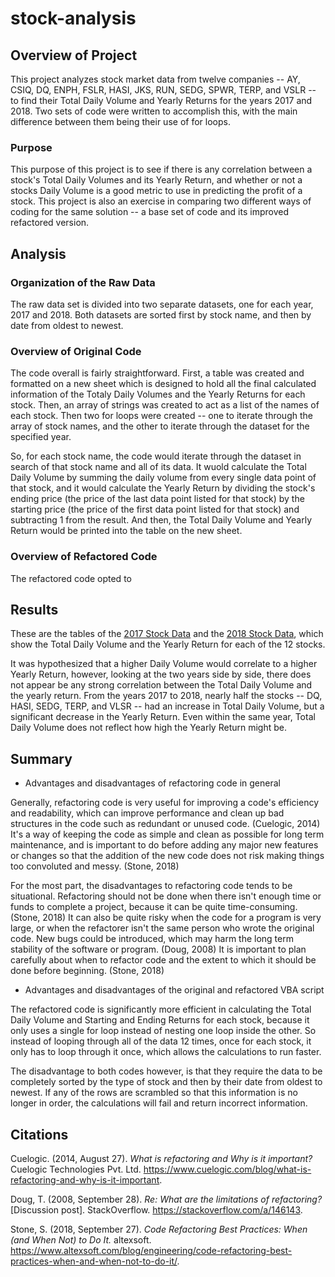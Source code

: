 # stock-analysis


## Overview of Project
This project analyzes stock market data from twelve companies -- AY, CSIQ, DQ, ENPH, FSLR, HASI, JKS, RUN, SEDG, SPWR, TERP, and VSLR -- to find their Total Daily Volume and Yearly Returns for the years 2017 and 2018. Two sets of code were written to accomplish this, with the main difference between them being their use of for loops.

### Purpose
This purpose of this project is to see if there is any correlation between a stock's Total Daily Volumes and its Yearly Return, and whether or not a stocks Daily Volume is a good metric to use in predicting the profit of a stock. This project is also an exercise in comparing two different ways of coding for the same solution -- a base set of code and its improved refactored version.

## Analysis
### Organization of the Raw Data
The raw data set is divided into two separate datasets, one for each year, 2017 and 2018. Both datasets are sorted first by stock name, and then by date from oldest to newest.

### Overview of Original Code
The code overall is fairly straightforward. First, a table was created and formatted on a new sheet which is designed to hold all the final calculated information of the Totaly Daily Volumes and the Yearly Returns for each stock. Then, an array of strings was created to act as a list of the names of each stock. Then two for loops were created -- one to iterate through the array of stock names, and the other to iterate through the dataset for the specified year.

So, for each stock name, the code would iterate through the dataset in search of that stock name and all of its data. It wuold calculate the Total Daily Volume by summing the daily volume from every single data point of that stock, and it would calculate the Yearly Return by dividing the stock's ending price (the price of the last data point listed for that stock) by the starting price (the price of the first data point listed for that stock) and subtracting 1 from the result. And then, the Total Daily Volume and Yearly Return would be printed into the table on the new sheet.

### Overview of Refactored Code
The refactored code opted to 

## Results
These are the tables of the [2017 Stock Data](Resources/VBA_Challenge_2017.png) and the [2018 Stock Data](Resources/VBA_Challenge_2018.png), which show the Total Daily Volume and the Yearly Return for each of the 12 stocks.

It was hypothesized that a higher Daily Volume would correlate to a higher Yearly Return, however, looking at the two years side by side, there does not appear be any strong correlation between the Total Daily Volume and the yearly return. From the years 2017 to 2018, nearly half the stocks -- DQ, HASI, SEDG, TERP, and VLSR -- had an increase in Total Daily Volume, but a significant decrease in the Yearly Return. Even within the same year, Total Daily Volume does not reflect how high the Yearly Return might be.


## Summary

- Advantages and disadvantages of refactoring code in general

Generally, refactoring code is very useful for improving a code's efficiency and readability, which can improve performance and clean up bad structures in the code such as redundant or unused code. (Cuelogic, 2014) It's a way of keeping the code as simple and clean as possible for long term maintenance, and is important to do before adding any major new features or changes so that the addition of the new code does not risk making things too convoluted and messy. (Stone, 2018)

For the most part, the disadvantages to refactoring code tends to be situational. Refactoring should not be done when there isn't enough time or funds to complete a project, because it can be quite time-consuming. (Stone, 2018) It can also be quite risky when the code for a program is very large, or when the refactorer isn't the same person who wrote the original code. New bugs could be introduced, which may harm the long term stability of the software or program. (Doug, 2008) It is important to plan carefully about when to refactor code and the extent to which it should be done before beginning. (Stone, 2018)

- Advantages and disadvantages of the original and refactored VBA script

The refactored code is significantly more efficient in calculating the Total Daily Volume and Starting and Ending Returns for each stock, because it only uses a single for loop instead of nesting one loop inside the other. So instead of looping through all of the data 12 times, once for each stock, it only has to loop through it once, which allows the calculations to run faster.

The disadvantage to both codes however, is that they require the data to be completely sorted by the type of stock and then by their date from oldest to newest. If any of the rows are scrambled so that this information is no longer in order, the calculations will fail and return incorrect information.

## Citations
Cuelogic. (2014, August 27). *What is refactoring and Why is it important?* Cuelogic Technologies Pvt. Ltd. https://www.cuelogic.com/blog/what-is-refactoring-and-why-is-it-important. 

Doug, T. (2008, September 28). *Re: What are the limitations of refactoring?* [Discussion post]. StackOverflow. https://stackoverflow.com/a/146143.

Stone, S. (2018, September 27). *Code Refactoring Best Practices: When (and When Not) to Do It.* altexsoft. https://www.altexsoft.com/blog/engineering/code-refactoring-best-practices-when-and-when-not-to-do-it/. 
